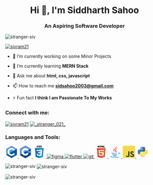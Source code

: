 <h1 align="center">Hi 👋, I'm Siddharth Sahoo</h1>
<h3 align="center">An Aspiring Software Developer </h3>

<p align="left"> <img src="https://komarev.com/ghpvc/?username=stranger-siv&label=Profile%20views&color=0e75b6&style=flat" alt="stranger-siv" /> </p>
<p align="left"> <a href="https://twitter.com/sivram21" target="blank"><img src="https://img.shields.io/twitter/follow/sivram21?logo=twitter&style=for-the-badge" alt="sivram21" /></a> </p>

- 🔭 I’m currently working on some Minor Projects

- 🌱 I’m currently learning **MERN Stack**

- 💬 Ask me about **html, css, javascript**

- 📫 How to reach me **sidsahoo2003@gmail.com**

- ⚡ Fun fact **I think I am Passionate To My Works**

<h3 align="left">Connect with me:</h3>
<p align="left">
<a href="https://twitter.com/Siddharth736364" target="blank"><img align="center" src="https://raw.githubusercontent.com/rahuldkjain/github-profile-readme-generator/master/src/images/icons/Social/twitter.svg" alt="sivram21" height="30" width="40" /></a>
<a href="https://www.linkedin.com/in/siddharth-sahoo-527b601ba/" target="blank"><img align="center" src="https://raw.githubusercontent.com/rahuldkjain/github-profile-readme-generator/master/src/images/icons/Social/instagram.svg" alt="_stranger_021_" height="30" width="40" /></a>
</p>

<h3 align="left">Languages and Tools:</h3>
<p align="left"> <a href="https://www.cprogramming.com/" target="_blank" rel="noreferrer"> <img src="https://raw.githubusercontent.com/devicons/devicon/master/icons/c/c-original.svg" alt="c" width="40" height="40"/> </a> <a href="https://www.w3schools.com/cpp/" target="_blank" rel="noreferrer"> <img src="https://raw.githubusercontent.com/devicons/devicon/master/icons/cplusplus/cplusplus-original.svg" alt="cplusplus" width="40" height="40"/> </a> <a href="https://www.w3schools.com/css/" target="_blank" rel="noreferrer"> <img src="https://raw.githubusercontent.com/devicons/devicon/master/icons/css3/css3-original-wordmark.svg" alt="css3" width="40" height="40"/> </a> <a href="https://www.figma.com/" target="_blank" rel="noreferrer"> <img src="https://www.vectorlogo.zone/logos/figma/figma-icon.svg" alt="figma" width="40" height="40"/> </a> <a href="https://flutter.dev" target="_blank" rel="noreferrer"> <img src="https://www.vectorlogo.zone/logos/flutterio/flutterio-icon.svg" alt="flutter" width="40" height="40"/> </a> <a href="https://git-scm.com/" target="_blank" rel="noreferrer"> <img src="https://www.vectorlogo.zone/logos/git-scm/git-scm-icon.svg" alt="git" width="40" height="40"/> </a> <a href="https://www.w3.org/html/" target="_blank" rel="noreferrer"> <img src="https://raw.githubusercontent.com/devicons/devicon/master/icons/html5/html5-original-wordmark.svg" alt="html5" width="40" height="40"/> </a> <a href="https://www.java.com" target="_blank" rel="noreferrer"> <img src="https://raw.githubusercontent.com/devicons/devicon/master/icons/java/java-original.svg" alt="java" width="40" height="40"/> </a> <a href="https://developer.mozilla.org/en-US/docs/Web/JavaScript" target="_blank" rel="noreferrer"> <img src="https://raw.githubusercontent.com/devicons/devicon/master/icons/javascript/javascript-original.svg" alt="javascript" width="40" height="40"/> </a> <a href="https://www.python.org" target="_blank" rel="noreferrer"> <img src="https://raw.githubusercontent.com/devicons/devicon/master/icons/python/python-original.svg" alt="python" width="40" height="40"/> </a> </p>

<p><img align="left" src="https://github-readme-stats.vercel.app/api/top-langs?username=stranger-siv&show_icons=true&locale=en&layout=compact" alt="stranger-siv" /></p>

<p>&nbsp;<img align="center" src="https://github-readme-streak-stats.herokuapp.com/?user=stranger-siv&show_icons=true&locale=en" alt="stranger-siv" /></p>

<p><img align="center" src="https://github-readme-streak-stats.herokuapp.com/?user=stranger-siv&" alt="stranger-siv" /></p>
